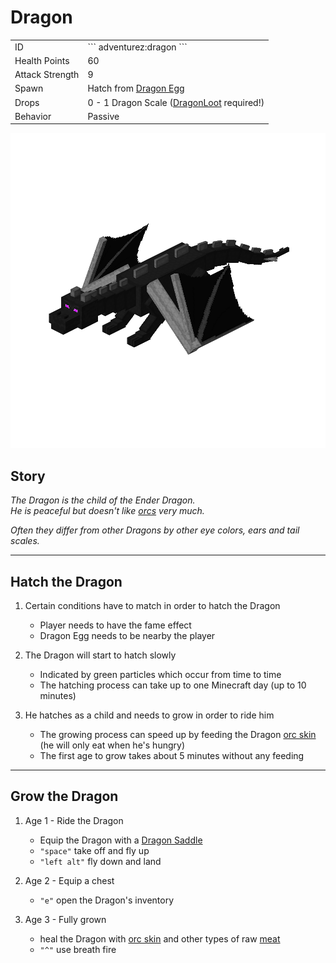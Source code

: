 # Dragon
<div class="combi">
<div class="divthing">
<table class="tablething">
    <tbody>
        <tr>
            <td class="first-column">ID</td>
            <td class="second-column">
            ```
            adventurez:dragon
            ```
            </td>
        </tr>
        <tr id="linear-top">
            <td class="first-column">Health Points</td>
            <td class="second-column">60</td>
        </tr>
        <tr id="linear-top">
            <td class="first-column">Attack Strength</td>
            <td class="second-column">9</td>
        </tr>
        <tr id="linear-top">
            <td class="first-column">Spawn</td>
            <td class="second-column">Hatch from <a href="https://minecraft.fandom.com/wiki/Dragon_Egg" target="_blank">Dragon Egg</a></td>
        </tr>
        <tr id="linear-top">
            <td class="first-column">Drops</td>
            <td class="second-column">0 - 1 Dragon Scale (<a href="https://modrinth.com/mod/dragonloot" target="_blank">DragonLoot</a> required!)</td>
        </tr>
        <tr id="linear-top">
            <td class="first-column">Behavior</td>
            <td class="second-column">Passive</td>
        </tr>
    </tbody>
</table>
</div>
<div class="div-img-center">
<img src="../../../../assets/adventurez/entities/dragon.png" loading="lazy" />
</div>
</div>

## Story

*The Dragon is the child of the Ender Dragon.*  
*He is peaceful but doesn't like <a href="../Orc/">orcs</a> very much.*

*Often they differ from other Dragons by other eye colors, ears and tail scales.*

---

## Hatch the Dragon

1. Certain conditions have to match in order to hatch the Dragon

    * Player needs to have the fame effect
    * Dragon Egg needs to be nearby the player

2. The Dragon will start to hatch slowly

    * Indicated by green particles which occur from time to time
    * The hatching process can take up to one Minecraft day (up to 10 minutes)

3. He hatches as a child and needs to grow in order to ride him

    * The growing process can speed up by feeding the Dragon <a href="../../Items/Orc_Skin/">orc skin</a>  
    (he will only eat when he's hungry)
    * The first age to grow takes about 5 minutes without any feeding

---

## Grow the Dragon

1. Age 1 - Ride the Dragon

    * Equip the Dragon with a <a href="../../Items/Dragon_Saddle/">Dragon Saddle</a>
    * `"space"` take off and fly up
    * `"left alt"` fly down and land

2. Age 2 - Equip a chest

    * `"e"` open the Dragon's inventory

3. Age 3 - Fully grown

    * heal the Dragon with <a href="../../Items/Orc_Skin/">orc skin</a> and other types of raw <a href="https://minecraft.fandom.com/wiki/Meat" target="_blank">meat</a>
    * `"^"` use breath fire